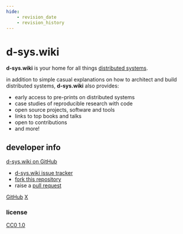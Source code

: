 ```yaml
---
hide:
    - revision_date
    - revision_history
---
```


# d-sys.wiki
**d-sys.wiki** is your home for all things [distributed systems](/fundamentals/distributed-systems).  

in addition to simple casual explanations on how to architect and build distributed systems, **d-sys.wiki** also provides: 

- early access to pre-prints on distributed systems
- case studies of reproducible research with code
- open source projects, software and tools
- links to top books and talks
- open to contributions
- and more!

## developer info
[d-sys.wiki on GitHub](https://github.com/captradeoff/d-sys-wiki)

- [d-sys.wiki issue tracker](https://github.com/captradeoff/d-sys-wiki/issues)
- [fork this repository](https://github.com/captradeoff/d-sys-wiki/fork)
- raise a [pull request](https://github.com/captradeoff/d-sys-wiki/pulls) 

[GitHub](https://github.com/captradeoff) 
[X](https://x.com/captradeoff)


### license
[CC0 1.0](about/license.md)
